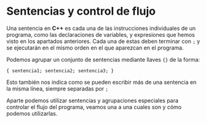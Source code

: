 Sentencias y control de flujo
====

Una sentencia en **C++** es cada una de las instrucciones individuales de un programa, como las declaraciones de variables, y expresiones que hemos visto en los apartados anteriores. Cada una de estas deben terminar con `;` y se ejecutarán en el mismo orden en el que aparezcan en el programa.

Podemos agrupar un conjunto de sentencias mediante llaves `{}` de la forma:

`{ sentencia1; sentencia2; sentencia3; }`

Esto también nos indica como se pueden escribir más de una sentencia en la misma línea, siempre separadas por `;`

Aparte podemos utilizar sentencias y agrupaciones especiales para controlar el flujo del programa, veamos una a una cuales son y cómo podemos utilizarlas.
